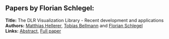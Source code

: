 <h2>Papers by Florian Schlegel:</h2>
<p>
<b>Title:</b> The DLR Visualization Library - Recent development and applications<br />
<b>Authors:</b> <a href="../authors/author_130.html">Matthias Hellerer</a>, <a href="../authors/author_27.html">Tobias Bellmann</a> and <a href="../authors/author_274.html">Florian Schlegel</a><br />
<b>Links:</b> <a href="../abstracts/abstract_95.pdf">Abstract</a>, <a href="../submissions/ECP14096899_HellererBellmannSchlegel.pdf">Full paper</a>
</p>